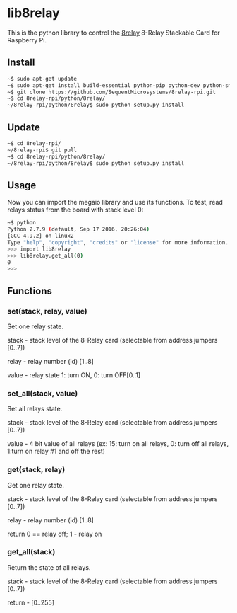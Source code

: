 # lib8relay

This is the python library to control the [8relay](https://sequentmicrosystems.com/index.php?route=product/product&path=33&product_id=50) 8-Relay Stackable Card for Raspberry Pi.

## Install

```bash
~$ sudo apt-get update
~$ sudo apt-get install build-essential python-pip python-dev python-smbus git
~$ git clone https://github.com/SequentMicrosystems/8relay-rpi.git
~$ cd 8relay-rpi/python/8relay/
~/8relay-rpi/python/8relay$ sudo python setup.py install
```
## Update

```bash
~$ cd 8relay-rpi/
~/8relay-rpi$ git pull
~$ cd 8relay-rpi/python/8relay/
~/8relay-rpi/python/8relay$ sudo python setup.py install
```

## Usage 

Now you can import the megaio library and use its functions. To test, read relays status from the board with stack level 0:

```bash
~$ python
Python 2.7.9 (default, Sep 17 2016, 20:26:04)
[GCC 4.9.2] on linux2
Type "help", "copyright", "credits" or "license" for more information.
>>> import lib8relay
>>> lib8relay.get_all(0)
0
>>>
```

## Functions

### set(stack, relay, value)
Set one relay state.

stack - stack level of the 8-Relay card (selectable from address jumpers [0..7])

relay - relay number (id) [1..8]

value - relay state 1: turn ON, 0: turn OFF[0..1]


### set_all(stack, value)
Set all relays state.

stack - stack level of the 8-Relay card (selectable from address jumpers [0..7])

value - 4 bit value of all relays (ex: 15: turn on all relays, 0: turn off all relays, 1:turn on relay #1 and off the rest)

### get(stack, relay)
Get one relay state.

stack - stack level of the 8-Relay card (selectable from address jumpers [0..7])

relay - relay number (id) [1..8]

return 0 == relay off; 1 - relay on

### get_all(stack)
Return the state of all relays.

stack - stack level of the 8-Relay card (selectable from address jumpers [0..7])

return - [0..255]

